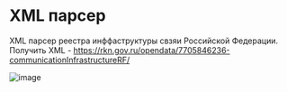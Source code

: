 # XML парсер
XML парсер реестра инффаструктуры свзяи Российской Федерации.  
Получить XML - https://rkn.gov.ru/opendata/7705846236-communicationInfrastructureRF/

![image](https://user-images.githubusercontent.com/82217739/121319741-2d832e00-c915-11eb-8c5c-9eb97bdd0671.png)
